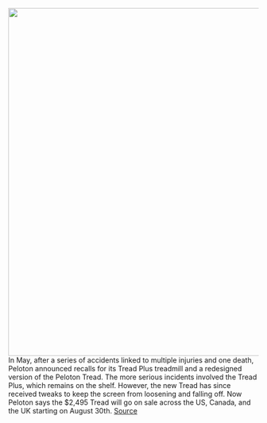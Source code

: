 <img src='https://cdn.vox-cdn.com/thumbor/81VDdwtP38aDuB1Dd3GEPwGc_Q4=/0x0:2500x1718/1200x800/filters:focal(889x29:1289x429)/cdn.vox-cdn.com/uploads/chorus_image/image/69768811/2020.07.15_PRISMLAUNCH_DOUBLE_HANDOFF_3QUARTER_2500.0.jpg' width='700px' /><br/>
In May, after a series of accidents linked to multiple injuries and one death, Peloton announced recalls for its Tread Plus treadmill and a redesigned version of the Peloton Tread. The more serious incidents involved the Tread Plus, which remains on the shelf. However, the new Tread has since received tweaks to keep the screen from loosening and falling off. Now Peloton says the $2,495 Tread will go on sale across the US, Canada, and the UK starting on August 30th.
<a href='https://www.theverge.com/2021/8/24/22639229/peloton-recall-touchscreen-redesign-treadmill-launch'> Source <a/>